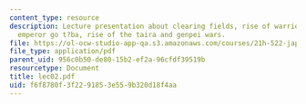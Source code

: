 ```yaml
---
content_type: resource
description: Lecture presentation about clearing fields, rise of warrior (bushi),  bushidan,
  emperor go t?ba, rise of the taira and genpei wars.
file: https://ol-ocw-studio-app-qa.s3.amazonaws.com/courses/21h-522-japan-in-the-age-of-the-samurai-history-and-film-fall-2006/f6f8780f3f2291853e559b320d18f4aa_lec02.pdf
file_type: application/pdf
parent_uid: 956c0b50-de80-15b2-ef2a-96cfdf39519b
resourcetype: Document
title: lec02.pdf
uid: f6f8780f-3f22-9185-3e55-9b320d18f4aa
---
```

